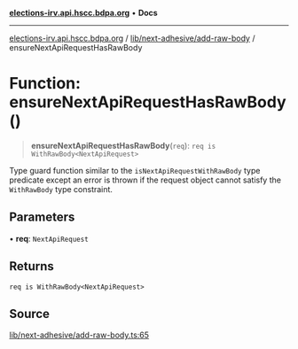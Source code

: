 [**elections-irv.api.hscc.bdpa.org**](../../../../README.md) • **Docs**

***

[elections-irv.api.hscc.bdpa.org](../../../../README.md) / [lib/next-adhesive/add-raw-body](../README.md) / ensureNextApiRequestHasRawBody

# Function: ensureNextApiRequestHasRawBody()

> **ensureNextApiRequestHasRawBody**(`req`): `req is WithRawBody<NextApiRequest>`

Type guard function similar to the `isNextApiRequestWithRawBody` type
predicate except an error is thrown if the request object cannot satisfy the
`WithRawBody` type constraint.

## Parameters

• **req**: `NextApiRequest`

## Returns

`req is WithRawBody<NextApiRequest>`

## Source

[lib/next-adhesive/add-raw-body.ts:65](https://github.com/Xunnamius/elections_irv.api.hscc.bdpa.org/blob/c917ea60595d63d322e4038beb12d08f7d64cdd2/lib/next-adhesive/add-raw-body.ts#L65)
